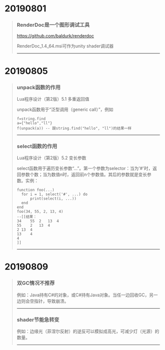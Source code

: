 # 20190801

> ### RenderDoc是一个图形调试工具
>
> https://github.com/baldurk/renderdoc
> 
> RenderDoc_1.4_64.msi可作为unity shader调试器
> 
> ----
>

# 20190805

> ### unpack函数的作用
>
> Lua程序设计（第2版）5.1 多重返回值
>
> unpack函数用于“泛型调用（generic call）”，例如
> ```
> f=string.find
> a={"hello","ll"}
> f(unpack(a)) -- 跟string.find("hello", "ll")的结果一样
> ```
> ----
>
> ### select函数的作用
>
> Lua程序设计（第2版）5.2 变长参数
>
> select函数用于遍历变长参数“...”。第一个参数为selector：当为'#'时，返回参数个数；当为数值n时，返回前n个参数值。其后的参数就是变长参数。实例：
> ```
> function foo(...)
> 	for i = 1, select('#', ...) do
> 		print(select(i, ...))
> 	end
> end
> foo(34, 55, 2, 13, 4)
> --[[结果：
> 34	55	2	13	4
> 55	2	13	4
> 2	13	4
> 13	4
> 4
> ]]
> ```
> ----

# 20190809

> ### 双GC情况不推荐
>
> 例如：Java持有C#的对象，或C#持有Java对象。当任一边回收GC，另一边则会空指针，导致崩溃。
> 
> ---
> 
> ### shader节能急转变
> 
> 例如：边缘光（菲涅尔反射）的逆反可以模拟成高光，可减少灯（光源）的数量。
> 
> ----
>
